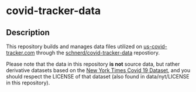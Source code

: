 # covid-tracker-data

## Description

This repository builds and manages data files utilized on [us-covid-tracker.com](https://www.us-covid-tracker.com/) through the [schnerd/covid-tracker-data](https://github.com/schnerd/covid-tracker) repostiory.

Please note that the data in this repository **is not** source data, but rather derivative datasets based on the [New York Times Covid 19 Dataset](https://github.com/nytimes/covid-19-data), and you should respect the LICENSE of that dataset (also found in data/nyt/LICENSE in this repository).

